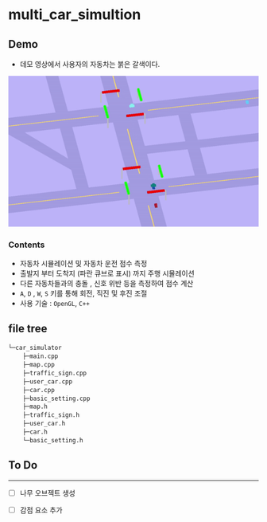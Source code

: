 # multi_car_simultion

## Demo

- 데모 영상에서 사용자의 자동차는 붉은 갈색이다.
<img src="./multi_car_map.gif" width="600">

### Contents

- 자동차 시뮬레이션 및 자동차 운전 점수 측정
- 출발지 부터 도착지 (파란 큐브로 표시) 까지 주행 시뮬레이션
- 다른 자동차들과의 충돌 , 신호 위반 등을 측정하여 점수 계산
- ``A``, ``D`` , ``W``, ``S`` 키를 통해 회전, 직진 및 후진 조절
- 사용 기술 : ``OpenGL``, ``C++``

## file tree

```bash
└─car_simulator
    ├─main.cpp
    ├─map.cpp
    ├─traffic_sign.cpp
    ├─user_car.cpp
    ├─car.cpp
    ├─basic_setting.cpp
    ├─map.h
    ├─traffic_sign.h
    ├─user_car.h
    ├─car.h
    └─basic_setting.h
```

## To Do
***

- [ ] 나무 오브젝트 생성
- [ ] 감점 요소 추가

